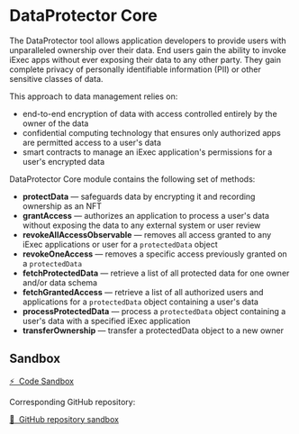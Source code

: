 # DataProtector Core

The DataProtector tool allows application developers to provide users with
unparalleled ownership over their data. End users gain the ability to invoke
iExec apps without ever exposing their data to any other party. They gain
complete privacy of personally identifiable information (PII) or other sensitive
classes of data.

This approach to data management relies on:

- end-to-end encryption of data with access controlled entirely by the owner of
  the data
- confidential computing technology that ensures only authorized apps are
  permitted access to a user's data
- smart contracts to manage an iExec application's permissions for a user's
  encrypted data

DataProtector Core module contains the following set of methods:

- **protectData** — safeguards data by encrypting it and recording ownership as
  an NFT
- **grantAccess** — authorizes an application to process a user's data without
  exposing the data to any external system or user review
- **revokeAllAccessObservable** — removes all access granted to any iExec
  applications or user for a `protectedData` object
- **revokeOneAccess** — removes a specific access previously granted on a
  `protectedData`
- **fetchProtectedData** — retrieve a list of all protected data for one owner
  and/or data schema
- **fetchGrantedAccess** — retrieve a list of all authorized users and
  applications for a `protectedData` object containing a user's data
- **processProtectedData** — process a `protectedData` object containing a
  user's data with a specified iExec application
- **transferOwnership** — transfer a protectedData object to a new owner

## Sandbox

<a href="https://codesandbox.io/p/github/iExecBlockchainComputing/dataprotector-sandbox/main?file=%2Fsrc%2Fmain.tsx%3A18%2C7&preventWorkspaceRedirect=true" target="_blank" rel="noreferrer" class="link-as-block">
  ⚡ &nbsp;Code Sandbox
</a>

Corresponding GitHub repository:

<a href="https://github.com/iExecBlockchainComputing/dataprotector-sandbox" target="_blank" rel="noreferrer" class="link-as-block">
  🔎 &nbsp;GitHub repository sandbox
</a>
